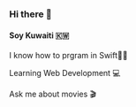 ### Hi there 👋

#### Soy Kuwaiti 🇰🇼

I know how to prgram in Swift🦅🤓 

Learning Web Development 💻

Ask me about movies 🎬  
